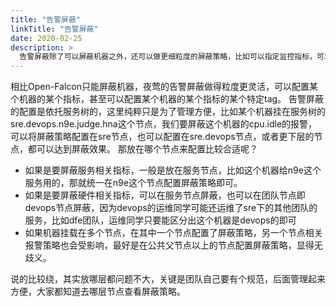 ```yaml
---
title: "告警屏蔽"
linkTitle: "告警屏蔽"
date: 2020-02-25
description: >
  告警屏蔽除了可以屏蔽机器之外，还可以做更细粒度的屏蔽策略，比如可以指定监控指标，可以指定某个标签
---
```



相比Open-Falcon只能屏蔽机器，夜莺的告警屏蔽做得粒度更灵活，可以配置某个机器的某个指标，甚至可以配置某个机器的某个指标的某个特定tag。
告警屏蔽的配置是依托服务树的，这里纯粹只是为了管理方便，比如某个机器挂在服务树的sre.devops.n9e.judge.hna这个节点，我们要屏蔽这个机器的cpu.idle的报警，可以将屏蔽策略配置在sre节点，也可以配置在sre.devops节点，或者更下层的节点，都可以达到屏蔽效果。
那放在哪个节点来配置比较合适呢？

- 如果是要屏蔽服务相关指标，一般是放在服务节点，比如这个机器给n9e这个服务用的，那就统一在n9e这个节点配置屏蔽策略即可。
- 如果是要屏蔽硬件相关指标，可以在服务节点屏蔽，也可以在团队节点即devops节点屏蔽，因为devops的运维同学可能还运维了sre下的其他团队的服务，比如dfe团队，运维同学只要能区分出这个机器是devops的即可
- 如果机器挂载在多个节点，在其中一个节点配置了屏蔽策略，另一个节点相关报警策略也会受影响，最好是在公共父节点以上的节点配置屏蔽策略，显得无歧义。

说的比较绕，其实放哪层都问题不大，关键是团队自己要有个规范，后面管理起来方便，大家都知道去哪层节点查看屏蔽策略。